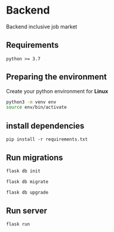 # Backend

Backend inclusive job market

## Requirements

    python >= 3.7

## Preparing the environment

Create your python environment for **Linux**

```bash
python3 -m venv env
source env/bin/activate
```

## install dependencies

`pip install -r requirements.txt`

## Run migrations

```bash
flask db init
```

```bash
flask db migrate
```

```bash
flask db upgrade
```

## Run server

```bash
flask run
```
